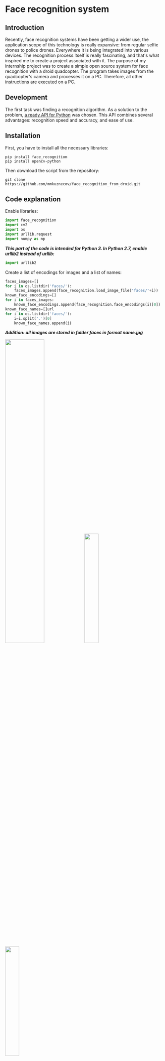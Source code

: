 # Face recognition system

## Introduction

Recently, face recognition systems have been getting a wider use, the application scope of this technology is really expansive: from regular selfie drones to police drones. Everywhere it is being integrated into various devices. The recognition process itself is really fascinating, and that's what inspired me to create a project associated with it.  The purpose of my internship project was to create a simple open source system for face recognition with a droid quadcopter. The program takes images from the quadcopter's camera and processes it on a PC. Therefore, all other instructions are executed on a PC.

## Development

The first task was finding a recognition algorithm. As a solution to the problem, [a ready API for Python](https://github.com/ageitgey/face_recognition) was chosen. This API combines several advantages: recognition speed and accuracy, and ease of use.

## Installation

First, you have to install all the necessary libraries:

```(bash)
pip install face_recognition
pip install opencv-python
```

Then download the script from the repository:

```(bash)
git clone https://github.com/mmkuznecov/face_recognition_from_droid.git
```

## Code explanation

Enable libraries:

```python
import face_recognition
import cv2
import os
import urllib.request
import numpy as np
```

***This part of the code is intended for Python 3. In Python 2.7, enable urllib2 instead of urllib:***

```python
import urllib2
```

Create a list of encodings for images and a list of names:

```python
faces_images=[]
for i in os.listdir('faces/'):
    faces_images.append(face_recognition.load_image_file('faces/'+i))
known_face_encodings=[]
for i in faces_images:
    known_face_encodings.append(face_recognition.face_encodings(i)[0])
known_face_names=[]url
for i in os.listdir('faces/'):
    i=i.split('.')[0]
    known_face_names.append(i)
```

***Addition: all images are stored in folder faces in format name.jpg***

<img src="../assets/screen.jpg" width="50%">

<img src="../assets/Mikhail.jpg" width="30%">

<img src="../assets/Timofey.jpg" width="30%">

Initialize some variables:

```python
face_locations = []
face_encodings = []
face_names = []
process_this_frame = True
```

Get the image from the server, and convert it to format cv2:

```python
req = urllib.request.urlopen('http://192.168.11.1:8080/snapshot?topic=/main_camera/image_raw')
arr = np.asarray(bytearray(req.read()), dtype=np.uint8)
frame = cv2.imdecode(arr, -1)
```

***For Python 2.7:***

```python
req = urllib2.urlopen('http://192.168.11.1:8080/snapshot?topic=/main_camera/image_raw')
arr = np.asarray(bytearray(req.read()), dtype=np.uint8)
frame = cv2.imdecode(arr, -1)
```

Further explanation of the code is available at GitHub of the used API in the comments to [the next script](https://github.com/ageitgey/face_recognition/blob/master/examples/facerec_from_webcam_faster.py)

## Using

It is enough to connect to "droid" via Wi-Fi and check whether the video stream from the camera is working correctly.

Then just run the script:

```(bash)
python recog.py
```

And the output:

<img src="../assets/Mikhail_output.jpg" width="50%">

<img src="../assets/Timofey_output.jpg" width="50%">

## Possible difficulties

When the script is started, the following error may pop up:

```python
    known_face_encodings.append(face_recognition.face_encodings(i)[0])
IndexError: list index out of range
```

In this case, try to edit the images in folder faces, perhaps the program cannot recognize faces in the images due to poor quality.

## Using the calibration

To improve recognition accuracy, you can use camera calibration. The calibration module may be installed using [a special package](https://github.com/tinderad/droid_cam_calibration). Instructions for installation and use are available in the [camera calibration article](camera_calibration.md). The program that uses the calibration package is named recog_undist.py

**Code brief explanation:**

Enable installed package:

```python
import droid_cam_calibration.droidcamcalib as ccc
```

Add the following lines:

```python
height_or, width_or, depth_or = frame.shape
```

This way, you will obtain information about image size, where height_or is the height of the initial image in pixels, and width_or is the width of the initial image.
Then correct distortions in the initial image, and get its parameters:

```python
if height_or==240 and width_or==320:
    frame=ccc.get_undistorted_image(frame,ccc.droid_FISHEYE_CAM_320)
elif height_or==480 and width_or==640:
    frame=ccc.get_undistorted_image(frame,ccc.droid_FISHEYE_CAM_640)
else:
    frame=ccc.get_undistorted_image(frame,input("Input your path to the .yaml file: "))
height_unz, width_unz, depth_unz = frame.shape
```

***In this case, we pass argument ccc.droid_FISHEYE_CAM_640, since the resolution of the image in this example, is 640x480; you can also use ccc.droid_FISHEYE_CAM_320 for resolution 320x240, otherwise you will have to send the path to the .yaml calibration file as the second argument.***

Finally, return the image to its initial size:

```python
frame=cv2.resize(frame,(0,0), fx=(width_or/width_unz),fy=(height_or/height_unz))
```

This was, you can significantly improve recognition accuracy since the image processed will not be so badly distorted.

<img src="../assets/misha_calib.jpg" width="50%">
<img src="../assets/tim_calib.jpg" width="50%">
